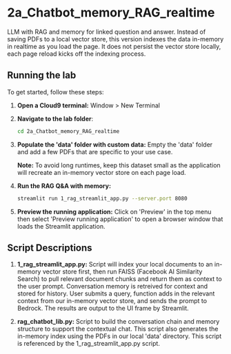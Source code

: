 # 2a_Chatbot_memory_RAG_realtime

LLM with RAG and memory for linked question and answer. Instead of saving PDFs to a local vector store, this version indexes the data in-memory in realtime as you load the page. It does not persist the vector store locally, each page reload kicks off the indexing process.

## Running the lab

To get started, follow these steps:

1. **Open a Cloud9 terminal:**
   Window > New Terminal

2. **Navigate to the lab folder**:

   ```bash
   cd 2a_Chatbot_memory_RAG_realtime
   ```

3. **Populate the 'data' folder with custom data:** Empty the 'data' folder and add a few PDFs that are specific to your use case.

   **Note:** To avoid long runtimes, keep this dataset small as the application will recreate an in-memory vector store on each page load.

4. **Run the RAG Q&A with memory:**
   ```bash
   streamlit run 1_rag_streamlit_app.py --server.port 8080
   ```
5. **Preview the running application:** Click on 'Preview' in the top menu then select 'Preview running application' to open a browser window that loads the Streamlit application.

## Script Descriptions

1. **1_rag_streamlit_app.py:**
   Script will index your local documents to an in-memory vector store first, then run FAISS (Facebook AI Similarity Search) to pull relevant document chunks and return them as context to the user prompt. Conversation memory is retreived for context and stored for history. User submits a query, function adds in the relevant context from our in-memory vector store, and sends the prompt to Bedrock. The results are output to the UI frame by Streamlit.

2. **rag_chatbot_lib.py:**
   Script to build the conversation chain and memory structure to support the contextual chat. This script also generates the in-memory index using the PDFs in our local 'data' directory. This script is referenced by the 1_rag_streamlit_app.py script.
